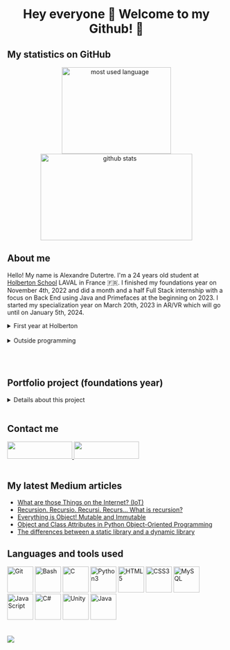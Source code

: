 # <div align="center">Hey everyone 👋 Welcome to my Github! 🎊</div>

## **My statistics on GitHub**
<div align="center">
	<img width="252" height="200" src="https://github-readme-stats.vercel.app/api/top-langs/?username=adut24&langs_count=5&theme=codeSTACKr&border_color=ffffff" alt="most used language" />
	<img width="350" height="200" src="https://github-readme-stats.vercel.app/api?username=adut24&show_icons=true&&theme=codeSTACKr&border_color=ffffff" alt="github stats" />
</div>

## **About me**
Hello! My name is Alexandre Dutertre. I'm a 24 years old student at [Holberton School](https://www.holbertonschool.com) LAVAL in France 🇫🇷. I finished my foundations year on November 4th, 2022 and did a month and a half Full Stack internship with a focus on Back End using Java and Primefaces at the beginning on 2023. I started my specialization year on March 20th, 2023 in AR/VR which will go until on January 5th, 2024.
<br/>
<details>
<summary>First year at Holberton</summary>
During the foundations year, I studied among other things:
<ul>
<li>C</li>
<li>Python3</li>
<li>HTML5/CSS3</li>
</ul>

You can find the complete list at the end of this README. I can work on Web and Software Development as well as learning new languages to work on all kind of interesting projects!

We also learned to code in group during various projects with the most important being:
<ul>
<li><a href="https://github.com/adut24/printf">printf</a>
<li><a href="https://github.com/adut24/simple_shell">simple shell</a>
<li><strong><U>AirBnB clone series</U></strong>:
<ul>
<li><a href="https://github.com/adut24/holbertonschool-AirBnB_clone">AirBnB clone - console</a> (group project)
<li><a href="https://github.com/adut24/holbertonschool-AirBnB_clone/tree/main/web_static">AirBnB clone - web static</a> (solo project)
<li><a href="https://github.com/adut24/holbertonschool-AirBnB_clone_v2/">AirBnB clone - MySQL</a> (group project)
<li><a href="https://github.com/adut24/holbertonschool-AirBnB_clone_v2/">AirBnB clone - Deploy static</a> (solo project)
<li><a href="https://github.com/adut24/holbertonschool-AirBnB_clone_v2/tree/master/web_flask">AirBnB clone - Web framework</a> (solo project)
<li><a href="https://github.com/adut24/holbertonschool-AirBnB_clone_v3">AirBnB clone - RESTful API</a> (group project)
<li><a href="https://github.com/adut24/holbertonschool-AirBnB_clone_v4">AirBnB clone - Web dynamic</a> (group project)
</ul>
</ul>
</details>
<br/>
<details>
<summary>Outside programming</summary>

</details>

<br><br>

## **Portfolio project (foundations year)**
<details>
<summary>Details about this project</summary>
My portfolio project for the foundations year was a <a href="https://en.wikipedia.org/wiki/Roguelike">Rogue-like</a> game done on Unity, that I developped in team with <a href="https://github.com/nboute">Nicolas Bouté</a> and <a href="https://github.com/Pierre-Dureau">Pierre Dureau</a>. The game is called <strong>Bluegun</strong>.
We chose to develop our portfolio project on Unity because all three of us want to do the <strong>AR/VR</strong> specialization during our second year at Holberton School.

This game engine is the primary software being used during the specialization year, so we wanted to use it to familiarize ourselves with it beforehand, but also see if we liked C# or Unity at the same time.

The project was cut in several parts starting from September 29th, 2022 to November 4th, 2022 (presentation day):
<div align="center"><img src="https://imgur.com/S7aQAzR.png" height="400px" alt="Timeline" /></div>

As a first experience on Unity, we watched a lot of tutorial videos and experimented with functions we found in the Unity documentation API. This project comforted me in my wish to specialize in AR/VR as I liked the C# language and the possibilities it gave us.
<br><br>
<a href="https://github.com/adut24/portfolio_bluegun">Project repository</a>
</details>
<br>

## **Contact me**
<div>
<a href="https://www.linkedin.com/in/alexandredut">
<img width="150" height="40" src="https://cdn.icon-icons.com/icons2/2530/PNG/512/linkedin_button_icon_151847.png" />
</a>
<a href="mailto:dutertre.alexandre@laposte.net">
<img width="150" height="40" src="https://cdn.icon-icons.com/icons2/2530/PNG/512/email_me_button_icon_151852.png" />
</a>
</div>
<br>

## **My latest Medium articles**
<!-- MEDIUM-STORY-LIST:START -->
- [What are those Things on the Internet? &lpar;IoT&rpar;](https://medium.com/@alex24dutertre/what-are-those-things-on-the-internet-iot-e7f13464dd41?source=rss-6ed84c5350e0------2)
- [Recursion. Recursio. Recursi. Recurs… What is recursion?](https://medium.com/@alex24dutertre/recursion-recursio-recursi-recurs-what-is-recursion-f8ee3afb31e3?source=rss-6ed84c5350e0------2)
- [Everything is Object! Mutable and Immutable](https://medium.com/@alex24dutertre/everything-is-object-mutable-and-immutable-405cae8aba75?source=rss-6ed84c5350e0------2)
- [Object and Class Attributes in Python Object-Oriented Programming](https://medium.com/@alex24dutertre/object-and-class-attributes-in-python-object-oriented-programming-9fb422d9a45b?source=rss-6ed84c5350e0------2)
- [The differences between a static library and a dynamic library](https://medium.com/@alex24dutertre/the-differences-between-a-static-library-and-a-dynamic-library-714840bea128?source=rss-6ed84c5350e0------2)
<!-- MEDIUM-STORY-LIST:END -->

## **Languages and tools used**
<div>
	<img height="60" src="https://cdn.icon-icons.com/icons2/2107/PNG/512/file_type_git_icon_130581.png" alt="Git" />
	<img height="60" src="https://imgur.com/c6mUznG.png" alt="Bash" />
	<img height="60" src="https://cdn.icon-icons.com/icons2/2415/PNG/512/c_original_logo_icon_146611.png" alt="C" />
	<img height="60" src="https://cdn.icon-icons.com/icons2/1508/PNG/512/python_104451.png" alt="Python3" />
	<img height="60" src="https://cdn.icon-icons.com/icons2/2107/PNG/512/file_type_html_icon_130541.png" alt="HTML5" />
	<img height="60" src="https://cdn.icon-icons.com/icons2/2107/PNG/512/file_type_css_icon_130661.png" alt="CSS3" />
	<img height="60" src="https://cdn.icon-icons.com/icons2/2699/PNG/512/mysql_official_logo_icon_169938.png" alt="MySQL" />
	<img height="60" src="https://cdn.icon-icons.com/icons2/2108/PNG/512/javascript_icon_130900.png" alt="JavaScript" />
	<img height="60" src="https://cdn.icon-icons.com/icons2/2415/PNG/512/csharp_original_logo_icon_146578.png" alt="C#" />
	<img height="60" src="https://cdn.icon-icons.com/icons2/615/PNG/256/Unity_icon-icons.com_56592.png" alt="Unity" />
	<img height="60" src="https://cdn.icon-icons.com/icons2/2415/PNG/512/java_original_logo_icon_146458.png" alt="Java" />
</div>
<br><br>

<img src="https://komarev.com/ghpvc/?username=adut24&&style=flat-square" />
